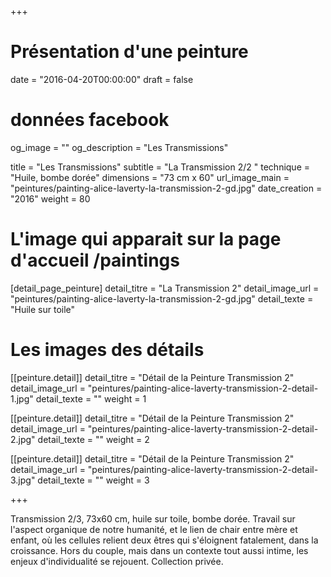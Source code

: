 +++
# Présentation d'une peinture
date = "2016-04-20T00:00:00"
draft = false

# données facebook
og_image = ""
og_description = "Les Transmissions"

title = "Les Transmissions"
subtitle = "La Transmission 2/2 "
technique = "Huile, bombe dorée"
dimensions = "73 cm x 60"
url_image_main = "peintures/painting-alice-laverty-la-transmission-2-gd.jpg"
date_creation = "2016"
weight = 80

# L'image qui apparait sur la page d'accueil /paintings
[detail_page_peinture]
detail_titre = "La Transmission 2"
detail_image_url = "peintures/painting-alice-laverty-la-transmission-2-gd.jpg"
detail_texte = "Huile sur toile"

# Les images des détails
[[peinture.detail]]
detail_titre = "Détail de la Peinture Transmission 2"
detail_image_url = "peintures/painting-alice-laverty-transmission-2-detail-1.jpg"
detail_texte = ""
weight = 1

[[peinture.detail]]
detail_titre = "Détail de la Peinture Transmission 2"
detail_image_url = "peintures/painting-alice-laverty-transmission-2-detail-2.jpg"
detail_texte = ""
weight = 2

[[peinture.detail]]
detail_titre = "Détail de la Peinture Transmission 2"
detail_image_url = "peintures/painting-alice-laverty-transmission-2-detail-3.jpg"
detail_texte = ""
weight = 3

+++

Transmission 2/3, 73x60 cm, huile sur toile, bombe dorée.  Travail sur l'aspect organique de notre humanité, et le lien de chair entre mère et enfant, où les cellules relient deux êtres qui s'éloignent fatalement, dans la croissance. Hors du couple, mais dans un contexte tout aussi intime, les enjeux d'individualité se rejouent.
Collection privée.
